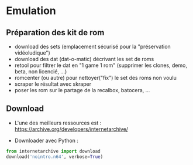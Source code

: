 # Emulation

## Préparation des kit de rom

- download des sets (emplacement sécurisé pour la "préservation vidéoludique")
- download des dat (dat-o-matic) décrivant les set de roms
- retool pour filtrer le dat en "1 game 1 rom" (supprimer les clones, demo, beta, non licencié, ...)
- romcenter (ou autre) pour nettoyer("fix") le set des roms non voulu
- scraper le résultat avec skraper
- poser les rom sur le partage de la recalbox, batocera, …

## Download

- L'une des meilleurs ressources est : <https://archive.org/developers/internetarchive/>

- Downloader avec Python :

```python
from internetarchive import download
download('nointro.n64', verbose=True)
```
